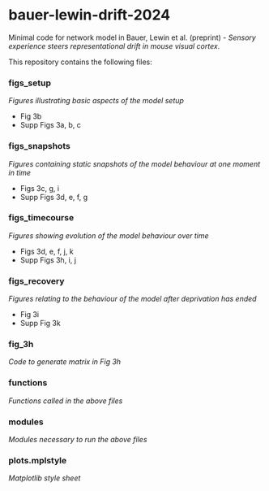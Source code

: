 # bauer-lewin-drift-2024

Minimal code for network model in Bauer, Lewin et al. (preprint) - _Sensory experience steers representational drift in mouse visual cortex_.

This repository contains the following files:

### figs_setup
_Figures illustrating basic aspects of the model setup_
- Fig 3b
- Supp Figs 3a, b, c

### figs_snapshots
_Figures containing static snapshots of the model behaviour at one moment in time_
- Figs 3c, g, i
- Supp Figs 3d, e, f, g

### figs_timecourse
_Figures showing evolution of the model behaviour over time_
- Figs 3d, e, f, j, k
- Supp Figs 3h, i, j

### figs_recovery
_Figures relating to the behaviour of the model after deprivation has ended_
- Fig 3i
- Supp Fig 3k 

### fig_3h
_Code to generate matrix in Fig 3h_

### functions
_Functions called in the above files_

### modules
_Modules necessary to run the above files_

### plots.mplstyle
_Matplotlib style sheet_
